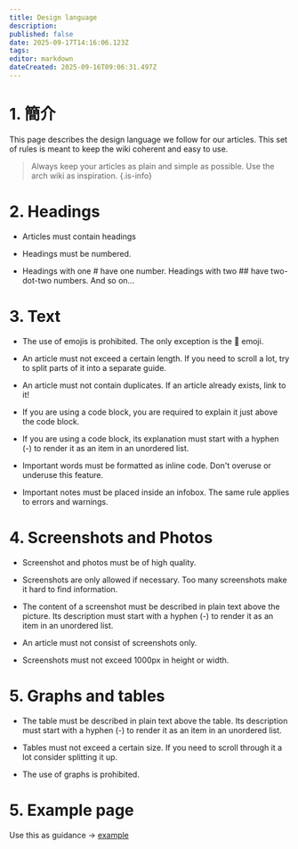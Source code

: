 ```yaml
---
title: Design language
description:
published: false
date: 2025-09-17T14:16:06.123Z
tags:
editor: markdown
dateCreated: 2025-09-16T09:06:31.497Z
---
```


# 1. 簡介

This page describes the design language we follow for our articles. This set of rules is meant to keep the wiki coherent and easy to use.

> Always keep your articles as plain and simple as possible. Use the arch wiki as inspiration.
> {.is-info}

# 2. Headings

- Articles must contain headings

- Headings must be numbered.

- Headings with one # have one number. Headings with two ## have two-dot-two numbers. And so on...

# 3. Text

- The use of emojis is prohibited. The only exception is the 🔸 emoji.

- An article must not exceed a certain length. If you need to scroll a lot, try to split parts of it into a separate guide.

- An article must not contain duplicates. If an article already exists, link to it!

- If you are using a code block, you are required to explain it just above the code block.

- If you are using a code block, its explanation must start with a hyphen (-) to render it as an item in an unordered list.

- Important words must be formatted as inline code. Don't overuse or underuse this feature.

- Important notes must be placed inside an infobox. The same rule applies to errors and warnings.

# 4. Screenshots and Photos

- Screenshot and photos must be of high quality.

- Screenshots are only allowed if necessary. Too many screenshots make it hard to find information.

- The content of a screenshot must be described in plain text above the picture. Its description must start with a hyphen (-) to render it as an item in an unordered list.

- An article must not consist of screenshots only.

- Screenshots must not exceed 1000px in height or width.

# 5. Graphs and tables

- The table must be described in plain text above the table. Its description must start with a hyphen (-) to render it as an item in an unordered list.

- Tables must not exceed a certain size. If you need to scroll through it a lot consider splitting it up.

- The use of graphs is prohibited.

# 5. Example page

Use this as guidance -> [example](/en/internal-bred-stuff/design-language/example)